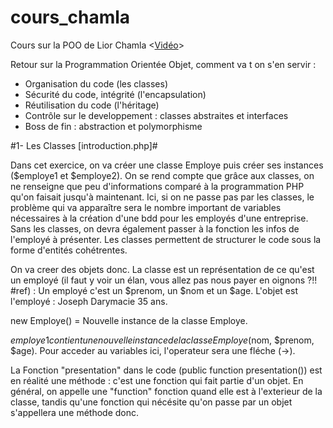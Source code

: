 # cours_chamla
Cours sur la POO de Lior Chamla
<[Vidéo](https://www.youtube.com/watch?v=fZcGXjg97Ns&list=PLpUhHhXoxrjcOTNSHdIo_hSwtXFku16mL&ab_channel=LiorCHAMLA)>

Retour sur la Programmation Orientée Objet, comment va t on s'en servir :

  - Organisation du code (les classes)
  - Sécurité du code, intégrité (l'encapsulation)
  - Réutilisation du code (l'héritage)
  - Contrôle sur le developpement : classes abstraites et interfaces
  - Boss de fin : abstraction et polymorphisme


#1- Les Classes [introduction.php]#

Dans cet exercice, on va créer une classe Employe puis créer ses instances ($employe1 et $employe2). On se rend compte que grâce aux classes, on ne renseigne que peu 
d'informations comparé à la programmation PHP qu'on faisait jusqu'à maintenant. Ici, si on ne passe pas par les classes, le problème qui va apparaître sera le nombre
important de variables nécessaires à la création d'une bdd pour les employés d'une entreprise. Sans les classes, on devra également passer à la fonction les infos de 
l'employé à présenter.
Les classes permettent de structurer le code sous la forme d'entités cohétrentes.

On va creer des objets donc. La classe est un représentation de ce qu'est un employé (il faut y voir un élan, vous allez pas nous payer en oignons ?!! #ref) : Un employé
c'est un $prenom, un $nom et un $age. L'objet est l'employé : Joseph Darymacie 35 ans.

new Employe() = Nouvelle instance de la classe Employe.

$employe1 contient une nouvelle instance de la classe Employe ($nom, $prenom, $age).
Pour acceder au variables ici, l'operateur sera une fléche (->).

La Fonction "presentation" dans le code (public function presentation()) est en réalité une méthode : c'est une fonction qui fait partie d'un objet. En général, on 
appelle une "function" fonction quand elle est à l'exterieur de la classe, tandis qu'une fonction qui nécésite qu'on passe par un objet s'appellera une méthode donc.

